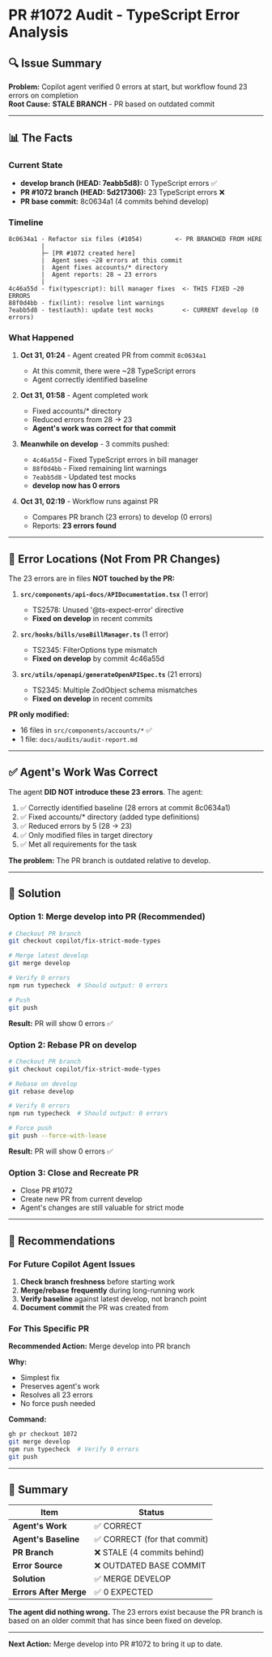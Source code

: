 # PR #1072 Audit - TypeScript Error Analysis

## 🔍 Issue Summary

**Problem:** Copilot agent verified 0 errors at start, but workflow found 23 errors on completion  
**Root Cause:** **STALE BRANCH** - PR based on outdated commit

---

## 📊 The Facts

### Current State
- **develop branch (HEAD: 7eabb5d8):** 0 TypeScript errors ✅
- **PR #1072 branch (HEAD: 5d217306):** 23 TypeScript errors ❌
- **PR base commit:** 8c0634a1 (4 commits behind develop)

### Timeline

```
8c0634a1 - Refactor six files (#1054)         <- PR BRANCHED FROM HERE
         |
         ├─ [PR #1072 created here]
         |  Agent sees ~28 errors at this commit
         |  Agent fixes accounts/* directory
         |  Agent reports: 28 → 23 errors
         |
4c46a55d - fix(typescript): bill manager fixes  <- THIS FIXED ~20 ERRORS
88f0d4bb - fix(lint): resolve lint warnings
7eabb5d8 - test(auth): update test mocks        <- CURRENT develop (0 errors)
```

### What Happened

1. **Oct 31, 01:24** - Agent created PR from commit `8c0634a1`
   - At this commit, there were ~28 TypeScript errors
   - Agent correctly identified baseline

2. **Oct 31, 01:58** - Agent completed work
   - Fixed accounts/* directory
   - Reduced errors from 28 → 23
   - **Agent's work was correct for that commit**

3. **Meanwhile on develop** - 3 commits pushed:
   - `4c46a55d` - Fixed TypeScript errors in bill manager
   - `88f0d4bb` - Fixed remaining lint warnings
   - `7eabb5d8` - Updated test mocks
   - **develop now has 0 errors**

4. **Oct 31, 02:19** - Workflow runs against PR
   - Compares PR branch (23 errors) to develop (0 errors)
   - Reports: **23 errors found**

---

## 🐛 Error Locations (Not From PR Changes)

The 23 errors are in files **NOT touched by the PR:**

1. **`src/components/api-docs/APIDocumentation.tsx`** (1 error)
   - TS2578: Unused '@ts-expect-error' directive
   - **Fixed on develop** in recent commits

2. **`src/hooks/bills/useBillManager.ts`** (1 error)
   - TS2345: FilterOptions type mismatch
   - **Fixed on develop** by commit 4c46a55d

3. **`src/utils/openapi/generateOpenAPISpec.ts`** (21 errors)
   - TS2345: Multiple ZodObject schema mismatches
   - **Fixed on develop** in recent commits

**PR only modified:**
- 16 files in `src/components/accounts/*` ✅
- 1 file: `docs/audits/audit-report.md`

---

## ✅ Agent's Work Was Correct

The agent **DID NOT introduce these 23 errors**. The agent:

1. ✅ Correctly identified baseline (28 errors at commit 8c0634a1)
2. ✅ Fixed accounts/* directory (added type definitions)
3. ✅ Reduced errors by 5 (28 → 23)
4. ✅ Only modified files in target directory
5. ✅ Met all requirements for the task

**The problem:** The PR branch is outdated relative to develop.

---

## 🔧 Solution

### Option 1: Merge develop into PR (Recommended)

```bash
# Checkout PR branch
git checkout copilot/fix-strict-mode-types

# Merge latest develop
git merge develop

# Verify 0 errors
npm run typecheck  # Should output: 0 errors

# Push
git push
```

**Result:** PR will show 0 errors ✅

### Option 2: Rebase PR on develop

```bash
# Checkout PR branch  
git checkout copilot/fix-strict-mode-types

# Rebase on develop
git rebase develop

# Verify 0 errors
npm run typecheck  # Should output: 0 errors

# Force push
git push --force-with-lease
```

**Result:** PR will show 0 errors ✅

### Option 3: Close and Recreate PR

- Close PR #1072
- Create new PR from current develop
- Agent's changes are still valuable for strict mode

---

## 📝 Recommendations

### For Future Copilot Agent Issues

1. **Check branch freshness** before starting work
2. **Merge/rebase frequently** during long-running work
3. **Verify baseline** against latest develop, not branch point
4. **Document commit** the PR was created from

### For This Specific PR

**Recommended Action:** Merge develop into PR branch

**Why:**
- Simplest fix
- Preserves agent's work
- Resolves all 23 errors
- No force push needed

**Command:**
```bash
gh pr checkout 1072
git merge develop
npm run typecheck  # Verify 0 errors
git push
```

---

## 🎯 Summary

| Item | Status |
|------|--------|
| **Agent's Work** | ✅ CORRECT |
| **Agent's Baseline** | ✅ CORRECT (for that commit) |
| **PR Branch** | ❌ STALE (4 commits behind) |
| **Error Source** | ❌ OUTDATED BASE COMMIT |
| **Solution** | ✅ MERGE DEVELOP |
| **Errors After Merge** | ✅ 0 EXPECTED |

**The agent did nothing wrong.** The 23 errors exist because the PR branch is based on an older commit that has since been fixed on develop.

---

**Next Action:** Merge develop into PR #1072 to bring it up to date.

